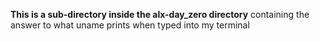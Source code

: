 **This is a sub-directory inside the alx-day_zero directory** containing the answer to what uname prints when typed into my terminal